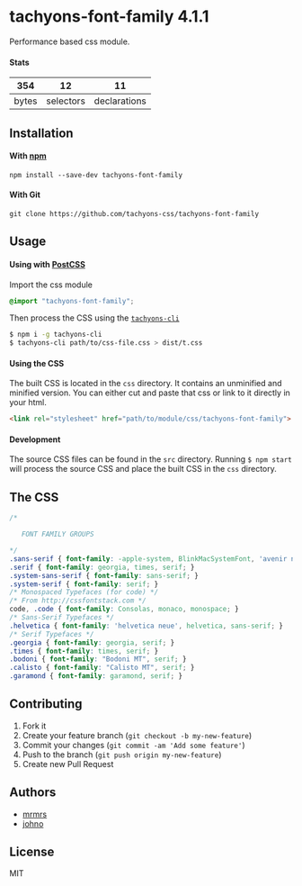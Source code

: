 # tachyons-font-family 4.1.1

Performance based css module.

#### Stats

354 | 12 | 11
---|---|---
bytes | selectors | declarations

## Installation

#### With [npm](https://npmjs.com)

```
npm install --save-dev tachyons-font-family
```

#### With Git

```
git clone https://github.com/tachyons-css/tachyons-font-family
```

## Usage

#### Using with [PostCSS](https://github.com/postcss/postcss)

Import the css module

```css
@import "tachyons-font-family";
```

Then process the CSS using the [`tachyons-cli`](https://github.com/tachyons-css/tachyons-cli)

```sh
$ npm i -g tachyons-cli
$ tachyons-cli path/to/css-file.css > dist/t.css
```

#### Using the CSS

The built CSS is located in the `css` directory. It contains an unminified and minified version.
You can either cut and paste that css or link to it directly in your html.

```html
<link rel="stylesheet" href="path/to/module/css/tachyons-font-family">
```

#### Development

The source CSS files can be found in the `src` directory.
Running `$ npm start` will process the source CSS and place the built CSS in the `css` directory.

## The CSS

```css
/*

   FONT FAMILY GROUPS

*/
.sans-serif { font-family: -apple-system, BlinkMacSystemFont, 'avenir next', avenir, helvetica, 'helvetica neue', ubuntu, roboto, noto, 'segoe ui', arial, sans-serif; }
.serif { font-family: georgia, times, serif; }
.system-sans-serif { font-family: sans-serif; }
.system-serif { font-family: serif; }
/* Monospaced Typefaces (for code) */
/* From http://cssfontstack.com */
code, .code { font-family: Consolas, monaco, monospace; }
/* Sans-Serif Typefaces */
.helvetica { font-family: 'helvetica neue', helvetica, sans-serif; }
/* Serif Typefaces */
.georgia { font-family: georgia, serif; }
.times { font-family: times, serif; }
.bodoni { font-family: "Bodoni MT", serif; }
.calisto { font-family: "Calisto MT", serif; }
.garamond { font-family: garamond, serif; }
```

## Contributing

1. Fork it
2. Create your feature branch (`git checkout -b my-new-feature`)
3. Commit your changes (`git commit -am 'Add some feature'`)
4. Push to the branch (`git push origin my-new-feature`)
5. Create new Pull Request

## Authors

* [mrmrs](http://mrmrs.io)
* [johno](http://johnotander.com)

## License

MIT

